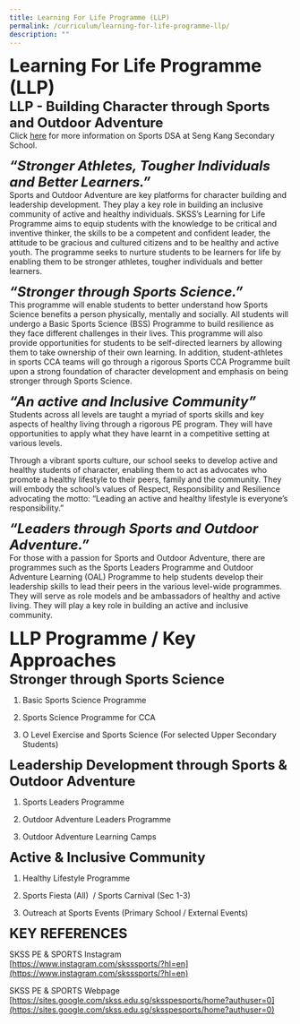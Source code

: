 ```yaml
---
title: Learning For Life Programme (LLP)
permalink: /curriculum/learning-for-life-programme-llp/
description: ""
---
```



**<font size=6>Learning For Life Programme (LLP)</font>**<br>
**<font size=5>LLP - Building Character through Sports and Outdoor Adventure</font>**<br>
Click [here](https://moe-sengkangsec-staging.netlify.app/co-curriculum/co-curricular-activities-cca/direct-school-admission-dsa) for more information on Sports DSA at Seng Kang Secondary School.

***<font size=5>“Stronger Athletes, Tougher Individuals and Better Learners.”</font>***<br>
Sports and Outdoor Adventure are key platforms for character building and leadership development. They play a key role in building an inclusive community of active and healthy individuals. SKSS’s Learning for Life Programme aims to equip students with the knowledge to be critical and inventive thinker, the skills to be a competent and confident leader, the attitude to be gracious and cultured citizens and to be healthy and active youth. The programme seeks to nurture students to be learners for life by enabling them to be stronger athletes, tougher individuals and better learners. 

  
***<font size=5>“Stronger through Sports Science.”</font>***<br>
This programme will enable students to better understand how Sports Science benefits a person physically, mentally and socially. All students will undergo a Basic Sports Science (BSS) Programme to build resilience as they face different challenges in their lives. This programme will also provide opportunities for students to be self-directed learners by allowing them to take ownership of their own learning. In addition, student-athletes in sports CCA teams will go through a rigorous Sports CCA Programme built upon a strong foundation of character development and emphasis on being stronger through Sports Science.  

  
***<font size=5>“An active and Inclusive Community”</font>***<br>
Students across all levels are taught a myriad of sports skills and key aspects of healthy living through a rigorous PE program. They will have opportunities to apply what they have learnt in a competitive setting at various levels. 

Through a vibrant sports culture, our school seeks to develop active and healthy students of character, enabling them to act as advocates who promote a healthy lifestyle to their peers, family and the community. They will embody the school’s values of Respect, Responsibility and Resilience advocating the motto: “Leading an active and healthy lifestyle is everyone’s responsibility.” 

  
***<font size=5>“Leaders through Sports and Outdoor Adventure.”</font>***<br>
For those with a passion for Sports and Outdoor Adventure, there are programmes such as the Sports Leaders Programme and Outdoor Adventure Learning (OAL) Programme to help students develop their leadership skills to lead their peers in the various level-wide programmes. They will serve as role models and be ambassadors of healthy and active living. They will play a key role in building an active and inclusive community.

**<font size=6>LLP Programme / Key Approaches</font>**<br>
**<font size=5>Stronger through Sports Science</font>**<br>
1. Basic Sports Science Programme

2. Sports Science Programme for CCA

3. O Level Exercise and Sports Science (For selected Upper Secondary Students)

  
**<font size=5>Leadership Development through Sports & Outdoor Adventure</font>**<br>

1. Sports Leaders Programme

2. Outdoor Adventure Leaders Programme

3. Outdoor Adventure Learning Camps <br>

**<font size=5>Active & Inclusive Community</font>**<br>

1. Healthy Lifestyle Programme

2. Sports Fiesta (All)  / Sports Carnival (Sec 1-3)

3. Outreach at Sports Events (Primary School / External Events) <br>

**<font size=5>KEY REFERENCES</font>**<br>  

SKSS PE & SPORTS Instagram<br>
[https://www.instagram.com/sksssports/?hl=en](https://www.instagram.com/sksssports/?hl=en)

  

SKSS PE & SPORTS Webpage<br>
[https://sites.google.com/skss.edu.sg/sksspesports/home?authuser=0](https://sites.google.com/skss.edu.sg/sksspesports/home?authuser=0)